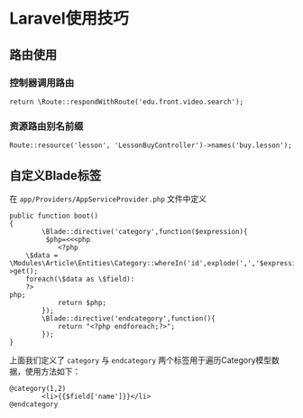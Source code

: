 # Laravel使用技巧

## 路由使用

### 控制器调用路由

```
return \Route::respondWithRoute('edu.front.video.search');
```

### 资源路由别名前缀

```
Route::resource('lesson', 'LessonBuyController')->names('buy.lesson');
```

## 自定义Blade标签

在 `app/Providers/AppServiceProvider.php` 文件中定义

```
public function boot()
{
		\Blade::directive('category',function($expression){
         $php=<<<php
            <?php
    \$data = \Modules\Article\Entities\Category::whereIn('id',explode(',','$expression'))->get();
    foreach(\$data as \$field):
    ?>
php;
            return $php;
        });
        \Blade::directive('endcategory',function(){
            return "<?php endforeach;?>";
        });
}
```

上面我们定义了 `category` 与 `endcategory` 两个标签用于遍历Category模型数据，使用方法如下：

```
@category(1,2)
        <li>{{$field['name']}}</li>
@endcategory
```

